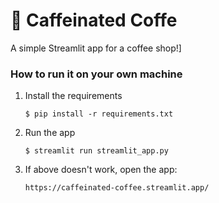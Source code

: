 # 🎈 Caffeinated Coffe

A simple Streamlit app for a coffee shop!]

### How to run it on your own machine

1. Install the requirements

   ```
   $ pip install -r requirements.txt
   ```

2. Run the app

   ```
   $ streamlit run streamlit_app.py
   ```

3. If above doesn't work, open the app:
   
   ```
   https://caffeinated-coffee.streamlit.app/
   ```
